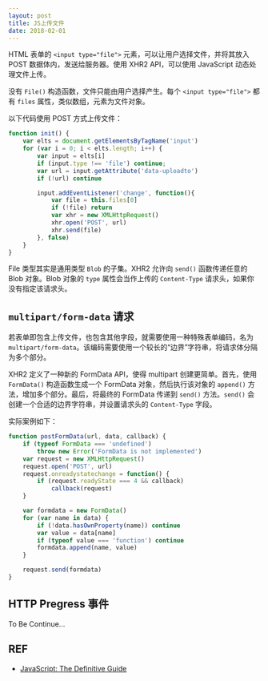 ```yaml
---
layout: post
title: JS上传文件
date: 2018-02-01
---
```


HTML 表单的 `<input type="file">` 元素，可以让用户选择文件，并将其放入 POST 数据体内，发送给服务器。使用 XHR2 API，可以使用 JavaScript 动态处理文件上传。

没有 `File()` 构造函数，文件只能由用户选择产生。每个 `<input type="file">` 都有 `files` 属性，类似数组，元素为文件对象。

以下代码使用 POST 方式上传文件：

```javascript
function init() {
    var elts = document.getElementsByTagName('input')
    for (var i = 0; i < elts.length; i++) {
        var input = elts[i]
        if (input.type !== 'file') continue;
        var url = input.getAttribute('data-uploadto')
        if (!url) continue

        input.addEventListener('change', function(){
            var file = this.files[0]
            if (!file) return
            var xhr = new XMLHttpRequest()
            xhr.open('POST', url)
            xhr.send(file)
        }, false)
    }
}
```

File 类型其实是通用类型 `Blob` 的子集。XHR2 允许向 `send()` 函数传递任意的 Blob 对象。Blob 对象的 `type` 属性会当作上传的 `Content-Type` 请求头，如果你没有指定该请求头。

## `multipart/form-data` 请求

若表单即包含上传文件，也包含其他字段，就需要使用一种特殊表单编码，名为 `multipart/form-data`。该编码需要使用一个较长的“边界”字符串，将请求体分隔为多个部分。

XHR2 定义了一种新的 FormData API，使得 multipart 创建更简单。首先，使用 `FormData()` 构造函数生成一个 FormData 对象，然后执行该对象的 `append()` 方法，增加多个部分。最后，将最终的 FormData 传递到 `send()` 方法。`send()` 会创建一个合适的边界字符串，并设置请求头的 `Content-Type` 字段。

实际案例如下：

```javascript
function postFormData(url, data, callback) {
    if (typeof FormData === 'undefined')
        throw new Error('FormData is not implemented')
    var request = new XMLHttpRequest()
    request.open('POST', url)
    request.onreadystatechange = function() {
        if (request.readyState === 4 && callback)
            callback(request)
    }

    var formdata = new FormData()
    for (var name in data) {
        if (!data.hasOwnProperty(name)) continue
        var value = data[name]
        if (typeof value === 'function') continue
        formdata.append(name, value)
    }

    request.send(formdata)
}
```

## HTTP Pregress 事件

To Be Continue...

## REF

- [JavaScript: The Definitive Guide][amazon]

[amazon]: https://www.amazon.com/JavaScript-Definitive-Guide-Activate-Guides-ebook/dp/B004XQX4K0